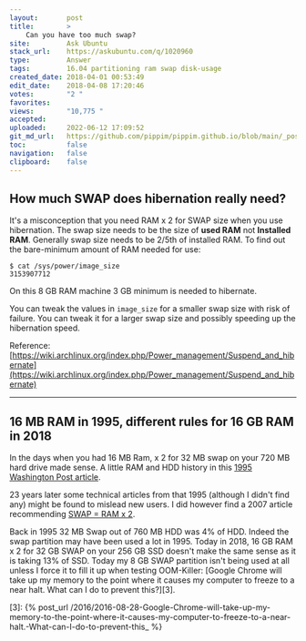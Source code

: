 ```yaml
---
layout:       post
title:        >
    Can you have too much swap?
site:         Ask Ubuntu
stack_url:    https://askubuntu.com/q/1020960
type:         Answer
tags:         16.04 partitioning ram swap disk-usage
created_date: 2018-04-01 00:53:49
edit_date:    2018-04-08 17:20:46
votes:        "2 "
favorites:    
views:        "10,775 "
accepted:     
uploaded:     2022-06-12 17:09:52
git_md_url:   https://github.com/pippim/pippim.github.io/blob/main/_posts/2018/2018-04-01-Can-you-have-too-much-swap_.md
toc:          false
navigation:   false
clipboard:    false
---
```


## How much SWAP does hibernation really need?

It's a misconception that you need RAM x 2 for SWAP size when you use hibernation. The swap size needs to be the size of **used RAM** not **Installed RAM**. Generally swap size needs to be 2/5th of installed RAM. To find out the bare-minimum amount of RAM needed for use:

``` 
$ cat /sys/power/image_size
3153907712
```

On this 8 GB RAM machine 3 GB minimum is needed to hibernate.

You can tweak the values in `image_size` for a smaller swap size with risk of failure. You can tweak it for a larger swap size and possibly speeding up the hibernation speed.

Reference: [https://wiki.archlinux.org/index.php/Power_management/Suspend_and_hibernate](https://wiki.archlinux.org/index.php/Power_management/Suspend_and_hibernate)


----------

## 16 MB RAM in 1995, different rules for 16 GB RAM in 2018

In the days when you had 16 MB Ram, x 2 for 32 MB swap on your 720 MB hard drive made sense. A little RAM and HDD history in this [1995 Washington Post article][1].  

23 years later some technical articles from that 1995 (although I didn't find any) might be found to mislead new users. I did however find a 2007 article recommending [SWAP = RAM x 2][2].

Back in 1995 32 MB Swap out of 760 MB HDD was 4% of HDD. Indeed the swap partition may have been used a lot in 1995. Today in 2018, 16 GB RAM x 2 for 32 GB SWAP on your 256 GB SSD doesn't make the same sense as it is taking 13% of SSD. Today my 8 GB SWAP partition isn't being used at all unless I force it to fill it up when testing OOM-Killer: [Google Chrome will take up my memory to the point where it causes my computer to freeze to a near halt. What can I do to prevent this?][3].


  [1]: https://www.washingtonpost.com/archive/business/technology/1995/04/26/packard-bell-multimedia-easy-does-it/c127c133-a439-4b38-94f8-115965dbba85/?utm_term=.e2fa6b8f2275
  [2]: https://www.linux.com/news/all-about-linux-swap-space
  [3]: {% post_url /2016/2016-08-28-Google-Chrome-will-take-up-my-memory-to-the-point-where-it-causes-my-computer-to-freeze-to-a-near-halt.-What-can-I-do-to-prevent-this_ %}
